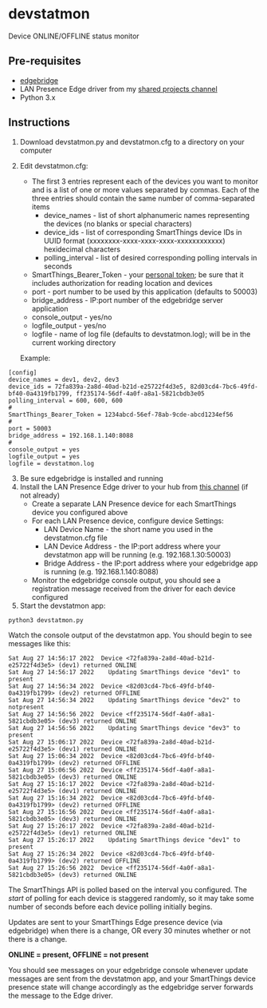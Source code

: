 # devstatmon
Device ONLINE/OFFLINE status monitor

## Pre-requisites
* [edgebridge](https://github.com/toddaustin07/edgebridge)
* LAN Presence Edge driver from my [shared projects channel](https://bestow-regional.api.smartthings.com/invite/d429RZv8m9lo)
* Python 3.x

## Instructions

1. Download devstatmon.py and devstatmon.cfg to a directory on your computer
2) Edit devstatmon.cfg:
    * The first 3 entries represent each of the devices you want to monitor and is a list of one or more values separated by commas.  Each of the three entries should contain the same number of comma-separated items
      * device_names - list of short alphanumeric names representing the devices (no blanks or special characters)
      * device_ids - list of corresponding SmartThings device IDs in UUID format (xxxxxxxx-xxxx-xxxx-xxxx-xxxxxxxxxxxx) hexidecimal characters
      * polling_interval - list of desired corresponding polling intervals in seconds
    * SmartThings_Bearer_Token - your [personal token](https://account.smartthings.com/tokens); be sure that it includes authorization for reading location and devices
    * port - port number to be used by this application (defaults to 50003)
    * bridge_address - IP:port number of the edgebridge server application
    * console_output - yes/no
    * logfile_output - yes/no
    * logfile - name of log file (defaults to devstatmon.log); will be in the current working directory
    
    Example:
 ```
 [config]
device_names = dev1, dev2, dev3
device_ids = 72fa839a-2a8d-40ad-b21d-e25722f4d3e5, 82d03cd4-7bc6-49fd-bf40-0a4319fb1799, ff235174-56df-4a0f-a8a1-5821cbdb3e05
polling_interval = 600, 600, 600
#
SmartThings_Bearer_Token = 1234abcd-56ef-78ab-9cde-abcd1234ef56
#
port = 50003
bridge_address = 192.168.1.140:8088
#
console_output = yes
logfile_output = yes
logfile = devstatmon.log
```
3. Be sure edgebridge is installed and running
4. Install the LAN Presence Edge driver to your hub from [this channel](https://bestow-regional.api.smartthings.com/invite/d429RZv8m9lo) (if not already)
    * Create a separate LAN Presence device for each SmartThings device you configured above
    * For each LAN Presence device, configure device Settings:
      * LAN Device Name - the short name you used in the devstatmon.cfg file
      * LAN Device Address - the IP:port address where your devstatmon app will be running (e.g. 192.168.1.30:50003)
      * Bridge Address - the IP:port address where your edgebridge app is running (e.g. 192.168.1.140:8088)
    * Monitor the edgebridge console output, you should see a registration message received from the driver for each device configured
5. Start the devstatmon app:
```
python3 devstatmon.py
```

Watch the console output of the devstatmon app.  You should begin to see messages like this:
```
Sat Aug 27 14:56:17 2022  Device <72fa839a-2a8d-40ad-b21d-e25722f4d3e5> (dev1) returned ONLINE
Sat Aug 27 14:56:17 2022  	Updating SmartThings device "dev1" to present
Sat Aug 27 14:56:34 2022  Device <82d03cd4-7bc6-49fd-bf40-0a4319fb1799> (dev2) returned OFFLINE
Sat Aug 27 14:56:34 2022  	Updating SmartThings device "dev2" to notpresent
Sat Aug 27 14:56:56 2022  Device <ff235174-56df-4a0f-a8a1-5821cbdb3e05> (dev3) returned ONLINE
Sat Aug 27 14:56:56 2022  	Updating SmartThings device "dev3" to present
Sat Aug 27 15:06:17 2022  Device <72fa839a-2a8d-40ad-b21d-e25722f4d3e5> (dev1) returned ONLINE
Sat Aug 27 15:06:34 2022  Device <82d03cd4-7bc6-49fd-bf40-0a4319fb1799> (dev2) returned OFFLINE
Sat Aug 27 15:06:56 2022  Device <ff235174-56df-4a0f-a8a1-5821cbdb3e05> (dev3) returned ONLINE
Sat Aug 27 15:16:17 2022  Device <72fa839a-2a8d-40ad-b21d-e25722f4d3e5> (dev1) returned ONLINE
Sat Aug 27 15:16:34 2022  Device <82d03cd4-7bc6-49fd-bf40-0a4319fb1799> (dev2) returned OFFLINE
Sat Aug 27 15:16:56 2022  Device <ff235174-56df-4a0f-a8a1-5821cbdb3e05> (dev3) returned ONLINE
Sat Aug 27 15:26:17 2022  Device <72fa839a-2a8d-40ad-b21d-e25722f4d3e5> (dev1) returned ONLINE
Sat Aug 27 15:26:17 2022  	Updating SmartThings device "dev1" to present
Sat Aug 27 15:26:34 2022  Device <82d03cd4-7bc6-49fd-bf40-0a4319fb1799> (dev2) returned OFFLINE
Sat Aug 27 15:26:56 2022  Device <ff235174-56df-4a0f-a8a1-5821cbdb3e05> (dev3) returned ONLINE
```

The SmartThings API is polled based on the interval you configured.  The *start* of polling for each device is staggered randomly, so it may take some number of seconds before each device polling initially begins.

Updates are sent to your SmartThings Edge presence device (via edgebridge) when there is a change, OR every 30 minutes whether or not there is a change.

**ONLINE = present, OFFLINE = not present**

You should see messages on your edgebridge console whenever update messages are sent from the devstatmon app, and your SmartThings device presence state will change accordingly as the edgebridge server forwards the message to the Edge driver.
